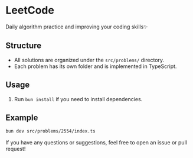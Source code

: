 # LeetCode

Daily algorithm practice and improving your coding skills✨

## Structure

- All solutions are organized under the `src/problems/` directory.
- Each problem has its own folder and is implemented in TypeScript.

## Usage

1. Run `bun install` if you need to install dependencies.

## Example

```bash
bun dev src/problems/2554/index.ts
```

If you have any questions or suggestions, feel free to open an issue or pull request!
